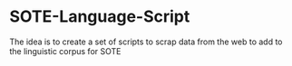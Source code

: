 # SOTE-Language-Script

The idea is to create a set of scripts to scrap data from the web to add to the linguistic corpus for SOTE
